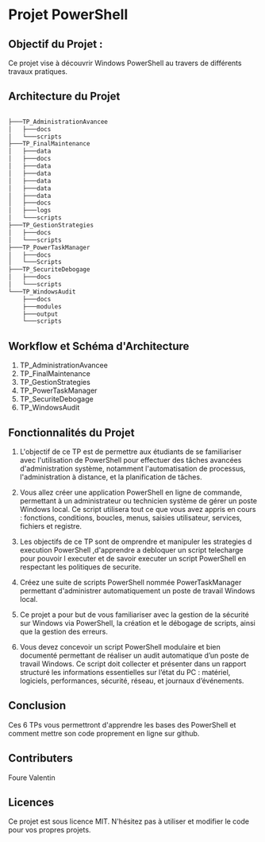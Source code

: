 # Projet PowerShell

## Objectif du Projet :

Ce projet vise à découvrir Windows PowerShell au travers de différents travaux pratiques.

## Architecture du Projet

```bash

├───TP_AdministrationAvancee
│   ├───docs
│   └───scripts
├───TP_FinalMaintenance
│   ├───data
│   ├───docs
│   ├───data
│   ├───data
│   ├───data
│   ├───data
│   ├───data
│   ├───docs
│   ├───logs
│   └───scripts
├───TP_GestionStrategies
│   ├───docs
│   └───scripts
├───TP_PowerTaskManager
│   ├───docs
│   └───Scripts
├───TP_SecuriteDebogage
│   ├───docs
│   └───scripts
└───TP_WindowsAudit
    ├───docs
    ├───modules
    ├───output
    └───scripts

```

## Workflow et Schéma d'Architecture

1. TP_AdministrationAvancee
2. TP_FinalMaintenance
3. TP_GestionStrategies
4. TP_PowerTaskManager
5. TP_SecuriteDebogage
6. TP_WindowsAudit

## Fonctionnalités du Projet

1. L'objectif de ce TP est de permettre aux étudiants de se familiariser avec l'utilisation de PowerShell pour effectuer des tâches avancées d'administration système, notamment l'automatisation de processus, l'administration à distance, et la planification de tâches.

2. Vous allez créer une application PowerShell en ligne de commande, permettant à un administrateur ou technicien système de gérer un poste Windows local. Ce script utilisera tout ce que vous avez appris en cours : fonctions, conditions, boucles, menus, saisies utilisateur, services, fichiers et registre.

3. Les objectifs de ce TP sont de omprendre et manipuler les strategies d execution PowerShell ,d'apprendre a debloquer un script telecharge pour pouvoir l executer et de savoir executer un script PowerShell en respectant les politiques de securite.

4. Créez une suite de scripts PowerShell nommée PowerTaskManager permettant d'administrer automatiquement un poste de travail Windows local.

5. Ce projet a pour but de vous familiariser avec la gestion de la sécurité sur Windows via PowerShell, la création et le débogage de scripts, ainsi que la gestion des erreurs. 

6. Vous devez concevoir un script PowerShell modulaire et bien documenté permettant de réaliser un audit automatique d’un poste de travail Windows. Ce script doit collecter et présenter dans un rapport structuré les informations essentielles sur l’état du PC : matériel, logiciels, performances, sécurité, réseau, et journaux d’événements.

## Conclusion

Ces 6 TPs vous permettront d'apprendre les bases des PowerShell et comment mettre son code proprement en ligne sur github.

## Contributers

Foure Valentin

## Licences

Ce projet est sous licence MIT. N'hésitez pas à utiliser et modifier le code pour vos propres projets.